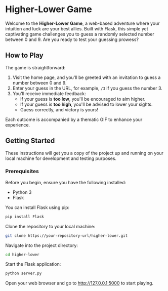 # Higher-Lower Game

Welcome to the **Higher-Lower Game**, a web-based adventure where your intuition and luck are your best allies. Built with Flask, this simple yet captivating game challenges you to guess a randomly selected number between 0 and 9. Are you ready to test your guessing prowess?

## How to Play

The game is straightforward:

1. Visit the home page, and you'll be greeted with an invitation to guess a number between 0 and 9.
2. Enter your guess in the URL, for example, `/3` if you guess the number 3.
3. You'll receive immediate feedback:
   - If your guess is **too low**, you'll be encouraged to aim higher.
   - If your guess is **too high**, you'll be advised to lower your sights.
   - Guess correctly, and victory is yours!

Each outcome is accompanied by a thematic GIF to enhance your experience.

## Getting Started

These instructions will get you a copy of the project up and running on your local machine for development and testing purposes.

### Prerequisites

Before you begin, ensure you have the following installed:

- Python 3
- Flask

You can install Flask using pip:

```bash
pip install Flask
```

Clone the repository to your local machine:

```bash
git clone https://your-repository-url/higher-lower.git
```

Navigate into the project directory:

```bash
cd higher-lower
```

Start the Flask application:

```bash
python server.py
```

Open your web browser and go to http://127.0.0.1:5000 to start playing.

